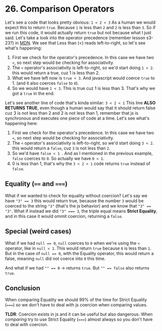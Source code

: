 # 26. Comparison Operators

Let's see a code that looks pretty obvious:
`1 < 2 < 3`
As a human we would expect this to return `true`. Because `1` is less than `2` and `2` is less than `3`. So if we run this code, it would actually return `true` but not because what I just said. Let's take a look into the operator precedence (remember lesson s3-23?) in [MDN](https://developer.mozilla.org/en-US/docs/Web/JavaScript/Reference/Operators/Operator_Precedence). We see that Less than (<) reads left-to-right, so let's see what's happening:

1. First we check for the operator's precedence. In this case we have two `<`, so next step would be checking for associativity.
2. The `<` operator's associativity is left-to-right, so we'd start doing `1 < 2`. this would return a true, cuz 1 is less than 2.
3. What we have left now is `true < 3`. And javascript would coerce `true` to 1. (and it also coerces `false` to `0`).
4. So we would have `1 < 3`. This is true cuz 1 is less than 3. That's why we got a `true` in the end.

Let's see another line of code that's kinda similar:
`3 < 2 < 1`
This line **ALSO RETURNS TRUE**, even though a human would say that it should return false cuz 3 is not less than 2 and 2 is not less than 1, remember that js is synchronous and executes one piece of code at a time. Let's see what's happening here:

1. First we check for the operator's precedence. In this case we have two `<`, so next step would be checking for associativity.
2. The `<` operator's associativity is left-to-right, so we'd start doing `3 < 2`. this would return a `false`, cuz `3` is not less than `2`.
3. So we'd have `false < 1 `. And as I mentioned in the previous example, `false` coerces to `0`. So actually we have `0 < 1`.
4. 0 is less than 1, that's why the `3 < 2 < 1` code returns `true` instead of `false`.

## Equality (`==` and `===`)

What if we wanted to check for equality without coercion? Let's say we have `"3" == 3` this would return true, because the number `3` would be coerced to the string `"3"` (that's the js behavior) and we know that `"3" == "3"`. What if instead we did `"3" === 3`, the triple equal means **Strict Equality**, and in this case it would ommit coercion, returning a `false`.

## Special (weird cases)

What if we had `null == 0`, `null` coerces to `0` when we're using the `<` operator, like in `null < 1`. This would return `true` because `0` is less than `1`. But in the case of `null == 0`, with the Equality operator, this would return a false, meaning `null` did not coerce into `0` this time.

And what if we had `"" == 0` -> returns `true`. But `"" == false` also returns `true`.

## Conclusion

When comparing Equality we should 99% of the time for Strict Equality (`===`) so we don't have to deal with js coercion when comparing values.

**TLDR**: Coercion exists in js and it can be useful but also dangerous. When _comparing_ try to use Strict Equality (`===`) almost always so you don't have to deal with coercion.
